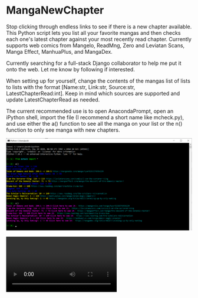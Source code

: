 # MangaNewChapter
Stop clicking through endless links to see if there is a new chapter available. This Python script lets you list all your favorite mangas and then checks each one's latest chapter against your most recently read chapter. Currently supports web comics from Mangelo, ReadMng, Zero and Leviatan Scans, Manga Effect, ManhuaPlus, and MangaDex.

Currently searching for a full-stack Django collaborator to help me put it onto the web. Let me know by following if interested.

When setting up for yourself, change the contents of the mangas list of lists to lists with the format \[Name:str, Link:str, Source:str, LatestChapterRead:int\]. Keep in mind which sources are supported and update LatestChapterRead as needed.

The current recommended use is to open AnacondaPrompt, open an iPython shell, import the file (I recommend a short name like mcheck.py), and use either the a() function to see all the manga on your list or the n() function to only see manga with new chapters.

<img src="mcheck_ex.png"/>

<video src="MangaNewChapter – checker.py 2020-11-05 14-41-21.mp4" controls>Failed to load</video>
